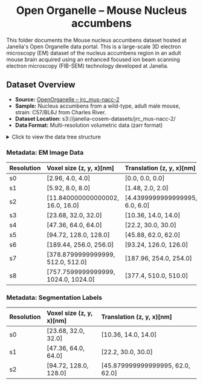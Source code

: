 <h1 align="center">Open Organelle – Mouse Nucleus accumbens</h1>

This folder documents the Mouse nucleus accumbens dataset hosted at Janelia's Open Organelle data portal. This is a large-scale 3D electron microscopy (EM) dataset of the nucleus accumbens region in an adult mouse brain acquired using an enhanced focused ion beam scanning electron microscopy (FIB-SEM) technology developed at Janelia.

## Dataset Overview

- **Source:** [OpenOrganelle – jrc_mus-nacc-2](https://openorganelle.janelia.org/datasets/jrc_mus-nacc-2)
- **Sample:** Nucleus accumbens from a wild-type, adult male mouse, strain: C57/BL6J from Charles River.
- **Dataset Location:** s3://janelia-cosem-datasets/jrc_mus-nacc-2/
- **Data Format:** Multi-resolution volumetric data (zarr format)

<details>
<summary>Click to view the data tree structure</summary>

```text
/
└── recon-2
    ├── em
    │   └── fibsem-int16
    │        ├── s0 (564, 2520, 2596) int16
    │        ├── s1 (282, 1260, 1298) int16
    │        ├── s2 (141, 630, 649) int16
    │        ├── s3 (70, 315, 324) int16
    │        ├── s4 (35, 157, 162) int16
    │        ├── s5 (17, 78, 81) int16
    │        ├── s6 (8, 39, 40) int16
    │        ├── s7 (4, 19, 20) int16
    │        └── s8 (2, 9, 10) int16
    └── labels
        └── inference
            └── segmentations
                └── nuc
                    ├── s0 (70, 315, 324) uint8
                    ├── s1 (35, 157, 162) uint8
                    └── s2 (17, 78, 81) uint8
```
</details> 


### Metadata: EM Image Data
| Resolution   | Voxel size (z, y, x)[nm]            | Translation (z, y, x)[nm]      |
|:-------------|:------------------------------------|:-------------------------------|
| s0           | [2.96, 4.0, 4.0]                    | [0.0, 0.0, 0.0]                |
| s1           | [5.92, 8.0, 8.0]                    | [1.48, 2.0, 2.0]               |
| s2           | [11.840000000000002, 16.0, 16.0]    | [4.4399999999999995, 6.0, 6.0] |
| s3           | [23.68, 32.0, 32.0]                 | [10.36, 14.0, 14.0]            |
| s4           | [47.36, 64.0, 64.0]                 | [22.2, 30.0, 30.0]             |
| s5           | [94.72, 128.0, 128.0]               | [45.88, 62.0, 62.0]            |
| s6           | [189.44, 256.0, 256.0]              | [93.24, 126.0, 126.0]          |
| s7           | [378.8799999999999, 512.0, 512.0]   | [187.96, 254.0, 254.0]         |
| s8           | [757.7599999999999, 1024.0, 1024.0] | [377.4, 510.0, 510.0]          |

### Metadata: Segmentation Labels
| Resolution   | Voxel size (z, y, x)[nm]   | Translation (z, y, x)[nm]        |
|:-------------|:---------------------------|:---------------------------------|
| s0           | [23.68, 32.0, 32.0]        | [10.36, 14.0, 14.0]              |
| s1           | [47.36, 64.0, 64.0]        | [22.2, 30.0, 30.0]               |
| s2           | [94.72, 128.0, 128.0]      | [45.879999999999995, 62.0, 62.0] |
